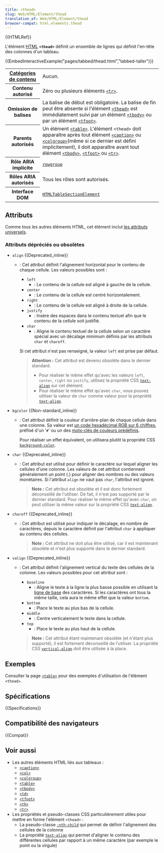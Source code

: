 ```yaml
---
title: <thead>
slug: Web/HTML/Element/thead
translation_of: Web/HTML/Element/thead
browser-compat: html.elements.thead
---
```

{{HTMLRef}}

L'élément [HTML](/fr/docs/Web/HTML) **`<thead>`** définit un ensemble de lignes qui définit l'en-tête des colonnes d'un tableau.

{{EmbedInteractiveExample("pages/tabbed/thead.html","tabbed-taller")}}

<table class="properties">
  <tbody>
    <tr>
      <th scope="row">
        <a href="/fr/docs/Web/Guide/HTML/Content_categories">Catégories de contenu</a>
      </th>
      <td>Aucun.</td>
    </tr>
    <tr>
      <th scope="row">Contenu autorisé</th>
      <td>Zéro ou plusieurs éléments <a href="/fr/docs/Web/HTML/Element/tr"><code>&lt;tr&gt;</code></a>.</td>
    </tr>
    <tr>
      <th scope="row">Omission de balises</th>
      <td>
        La balise de début est obligatoire. La balise de fin peut être absente si l'élément <a href="/fr/docs/Web/HTML/Element/thead"><code>&lt;thead&gt;</code></a> est immédiatement suivi par un élément <a href="/fr/docs/Web/HTML/Element/tbody"><code>&lt;tbody&gt;</code></a> ou par un élément <a href="/fr/docs/Web/HTML/Element/tfoot"><code>&lt;tfoot&gt;</code></a>.
      </td>
    </tr>
    <tr>
      <th scope="row">Parents autorisés</th>
      <td>
        Un élément <a href="/fr/docs/Web/HTML/Element/table"><code>&lt;table&gt;</code></a>. L'élément <code>&lt;thead&gt;</code> doit apparaître après tout élément <a href="/fr/docs/Web/HTML/Element/caption"><code>&lt;caption&gt;</code></a> ou <a href="/fr/docs/Web/HTML/Element/colgroup"><code>&lt;colgroup&gt;</code></a>(même si ce dernier est défini implicitement), il doit apparaître avant tout élément <a href="/fr/docs/Web/HTML/Element/tbody"><code>&lt;tbody&gt;</code></a>, <a href="/fr/docs/Web/HTML/Element/tfoot"><code>&lt;tfoot&gt;</code></a> ou <a href="/fr/docs/Web/HTML/Element/tr"><code>&lt;tr&gt;</code></a>.
      </td>
    </tr>
    <tr>
      <th scope="row">Rôle ARIA implicite</th>
      <td>
        <a href="/fr/docs/Web/Accessibility/ARIA/Roles/Rowgroup_Role"><code>rowgroup</code></a>
      </td>
    </tr>
    <tr>
      <th scope="row">Rôles ARIA autorisés</th>
      <td>Tous les rôles sont autorisés.</td>
    </tr>
    <tr>
      <th scope="row">Interface DOM</th>
      <td><a href="/fr/docs/Web/API/HTMLTableSectionElement"><code>HTMLTableSectionElement</code></a></td>
    </tr>
  </tbody>
</table>

## Attributs

Comme tous les autres éléments HTML, cet élément inclut [les attributs universels](/fr/docs/Web/HTML/Global_attributes).

### Attributs dépréciés ou obsolètes

- `align` {{Deprecated_inline}}
  - : Cet attribut définit l'alignement horizontal pour le contenu de chaque cellule. Les valeurs possibles sont&nbsp;:

    - `left`
      - : Le contenu de la cellule est aligné à gauche de la cellule.
    - `center`
      - : Le contenu de la cellule est centré horizontalement.
    - `right`
      - : Le contenu de la cellule est aligné à droite de la cellule.
    - `justify`
      - : Insère des espaces dans le contenu textuel afin que le contenu de la cellule soit justifié.
    - `char`
      - : Aligne le contenu textuel de la cellule selon un caractère spécial avec un décalage minimum définis par les attributs  `char` et `charoff`.

    Si cet attribut n'est pas renseigné, la valeur `left` est prise par défaut.

    > **Attention :** Cet attribut est devenu obsolète dans le dernier standard.
    >
    > - Pour réaliser le même effet qu'avec les valeurs `left`, `center`, `right` ou `justify`, utilisez la propriété CSS [`text-align`](/fr/docs/Web/CSS/text-align) sur cet élément.
    > - Pour réaliser le même effet qu'avec `char`, vous pouvez utiliser la valeur de `char` comme valeur pour la propriété [`text-align`](/fr/docs/Web/CSS/text-align).

- `bgcolor` {{Non-standard_inline}}
  - : Cet attribut définit la couleur d'arrière-plan de chaque cellule dans une colonne. Sa valeur est [un code hexadécimal RGB sur 6 chiffres](/fr/docs/Web/CSS/color_value#les_couleurs_rgb), préfixé d'un '`#`' ou un des [mots-clés de couleurs prédéfinis](/fr/docs/Web/CSS/color_value#les_mots-clés).

    Pour réaliser un effet équivalent, on utilisera plutôt la propriété CSS [`background-color`](/fr/docs/Web/CSS/background-color).

- `char` {{Deprecated_inline}}
  - : Cet attribut est utilisé pour définir le caractère sur lequel aligner les cellules d'une colonne. Les valeurs de cet attribut contiennent généralement un point (.) pour aligner des nombres ou des valeurs monétaires. Si l'attribut `align` ne vaut pas `char`, l'attribut est ignoré.

    > **Note :** Cet attribut est obsolète et il est donc fortement déconseillé de l'utiliser. De fait, il n'est pas supporté par le dernier standard. Pour réaliser le même effet qu'avec `char`, on peut utiliser la même valeur sur la propriété CSS [`text-align`](/fr/docs/Web/CSS/text-align).

- `charoff` {{Deprecated_inline}}
  - : Cet attribut est utilisé pour indiquer le décalage, en nombre de caractères, depuis le caractère définit par l'attribut `char` à appliquer au contenu des cellules.

    > **Note :** Cet attribut ne doit plus être utilisé, car il est maintenant obsolète et n'est plus supporté dans le dernier standard.

- `valign` {{Deprecated_inline}}
  - : Cet attribut définit l'alignement vertical du texte des cellules de la colonne. Les valeurs possibles pour cet attribut sont&nbsp;:

    - `baseline`
      - : Aligne le texte à la ligne la plus basse possible en utilisant la [ligne de base](https://fr.wikipedia.org/wiki/Ligne_de_base_%28typographie%29) des caractères. Si les caractères ont tous la même taille, cela aura le même effet que la valeur `bottom`.
    - `bottom`
      - : Place le texte au plus bas de la cellule.
    - `middle`
      - : Centre verticalement le texte dans la cellule.
    - `top`
      - : Place le texte au plus haut de la cellule.

    > **Note :** Cet attribut étant maintenant obsolète (et n'étant plus supporté), il est fortement déconseillé de l'utiliser. La propriété CSS [`vertical-align`](/fr/docs/Web/CSS/vertical-align) doit être utilisée à la place.

## Exemples

Consulter la page [`<table>`](/fr/docs/Web/HTML/Element/table) pour des exemples d'utilisation de l'élément `<thead>`.

## Spécifications

{{Specifications}}

## Compatibilité des navigateurs

{{Compat}}

## Voir aussi

- Les autres éléments HTML liés aux tableaux&nbsp;:
  - [`<caption>`](/fr/docs/Web/HTML/Element/caption)
  - [`<col>`](/fr/docs/Web/HTML/Element/col)
  - [`<colgroup>`](/fr/docs/Web/HTML/Element/colgroup)
  - [`<table>`](/fr/docs/Web/HTML/Element/table)
  - [`<tbody>`](/fr/docs/Web/HTML/Element/tbody)
  - [`<td>`](/fr/docs/Web/HTML/Element/td)
  - [`<tfoot>`](/fr/docs/Web/HTML/Element/tfoot)
  - [`<th>`](/fr/docs/Web/HTML/Element/th)
  - [`<tr>`](/fr/docs/Web/HTML/Element/tr)
- Les propriétés et pseudo-classes CSS particulièrement utiles pour mettre en forme l'élément `<thead>`&nbsp;:
  - La pseudo-classe [`:nth-child`](/fr/docs/Web/CSS/:nth-child) qui permet de définir l'alignement des cellules de la colonne
  - La propriété [`text-align`](/fr/docs/Web/CSS/text-align) qui permet d'aligner le contenu des différentes cellules par rapport à un même caractère (par exemple le point ou la virgule)
